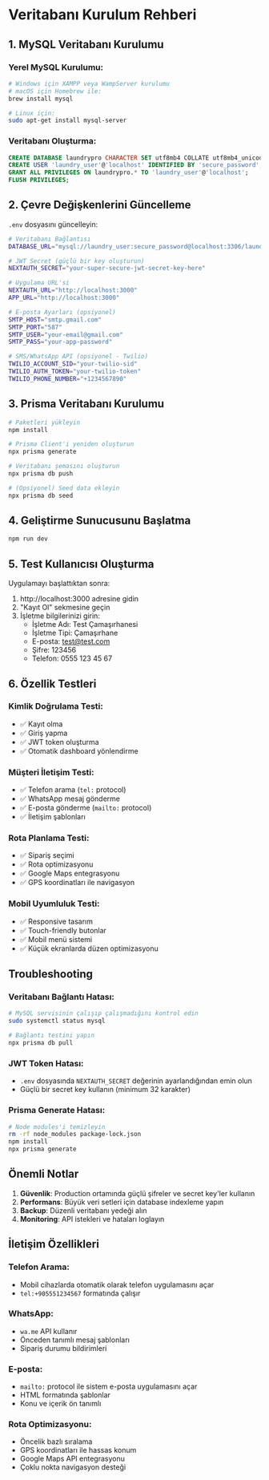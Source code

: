 # Veritabanı Kurulum Rehberi

## 1. MySQL Veritabanı Kurulumu

### Yerel MySQL Kurulumu:

```bash
# Windows için XAMPP veya WampServer kurulumu
# macOS için Homebrew ile:
brew install mysql

# Linux için:
sudo apt-get install mysql-server
```

### Veritabanı Oluşturma:

```sql
CREATE DATABASE laundrypro CHARACTER SET utf8mb4 COLLATE utf8mb4_unicode_ci;
CREATE USER 'laundry_user'@'localhost' IDENTIFIED BY 'secure_password';
GRANT ALL PRIVILEGES ON laundrypro.* TO 'laundry_user'@'localhost';
FLUSH PRIVILEGES;
```

## 2. Çevre Değişkenlerini Güncelleme

`.env` dosyasını güncelleyin:

```bash
# Veritabanı Bağlantısı
DATABASE_URL="mysql://laundry_user:secure_password@localhost:3306/laundrypro"

# JWT Secret (güçlü bir key oluşturun)
NEXTAUTH_SECRET="your-super-secure-jwt-secret-key-here"

# Uygulama URL'si
NEXTAUTH_URL="http://localhost:3000"
APP_URL="http://localhost:3000"

# E-posta Ayarları (opsiyonel)
SMTP_HOST="smtp.gmail.com"
SMTP_PORT="587"
SMTP_USER="your-email@gmail.com"
SMTP_PASS="your-app-password"

# SMS/WhatsApp API (opsiyonel - Twilio)
TWILIO_ACCOUNT_SID="your-twilio-sid"
TWILIO_AUTH_TOKEN="your-twilio-token"
TWILIO_PHONE_NUMBER="+1234567890"
```

## 3. Prisma Veritabanı Kurulumu

```bash
# Paketleri yükleyin
npm install

# Prisma Client'i yeniden oluşturun
npx prisma generate

# Veritabanı şemasını oluşturun
npx prisma db push

# (Opsiyonel) Seed data ekleyin
npx prisma db seed
```

## 4. Geliştirme Sunucusunu Başlatma

```bash
npm run dev
```

## 5. Test Kullanıcısı Oluşturma

Uygulamayı başlattıktan sonra:

1. http://localhost:3000 adresine gidin
2. "Kayıt Ol" sekmesine geçin
3. İşletme bilgilerinizi girin:
   - İşletme Adı: Test Çamaşırhanesi
   - İşletme Tipi: Çamaşırhane
   - E-posta: test@test.com
   - Şifre: 123456
   - Telefon: 0555 123 45 67

## 6. Özellik Testleri

### Kimlik Doğrulama Testi:

- ✅ Kayıt olma
- ✅ Giriş yapma
- ✅ JWT token oluşturma
- ✅ Otomatik dashboard yönlendirme

### Müşteri İletişim Testi:

- ✅ Telefon arama (`tel:` protocol)
- ✅ WhatsApp mesaj gönderme
- ✅ E-posta gönderme (`mailto:` protocol)
- ✅ İletişim şablonları

### Rota Planlama Testi:

- ✅ Sipariş seçimi
- ✅ Rota optimizasyonu
- ✅ Google Maps entegrasyonu
- ✅ GPS koordinatları ile navigasyon

### Mobil Uyumluluk Testi:

- ✅ Responsive tasarım
- ✅ Touch-friendly butonlar
- ✅ Mobil menü sistemi
- ✅ Küçük ekranlarda düzen optimizasyonu

## Troubleshooting

### Veritabanı Bağlantı Hatası:

```bash
# MySQL servisinin çalışıp çalışmadığını kontrol edin
sudo systemctl status mysql

# Bağlantı testini yapın
npx prisma db pull
```

### JWT Token Hatası:

- `.env` dosyasında `NEXTAUTH_SECRET` değerinin ayarlandığından emin olun
- Güçlü bir secret key kullanın (minimum 32 karakter)

### Prisma Generate Hatası:

```bash
# Node modules'i temizleyin
rm -rf node_modules package-lock.json
npm install
npx prisma generate
```

## Önemli Notlar

1. **Güvenlik**: Production ortamında güçlü şifreler ve secret key'ler kullanın
2. **Performans**: Büyük veri setleri için database indexleme yapın
3. **Backup**: Düzenli veritabanı yedeği alın
4. **Monitoring**: API istekleri ve hataları loglayın

## İletişim Özellikleri

### Telefon Arama:

- Mobil cihazlarda otomatik olarak telefon uygulamasını açar
- `tel:+905551234567` formatında çalışır

### WhatsApp:

- `wa.me` API kullanır
- Önceden tanımlı mesaj şablonları
- Sipariş durumu bildirimleri

### E-posta:

- `mailto:` protocol ile sistem e-posta uygulamasını açar
- HTML formatında şablonlar
- Konu ve içerik ön tanımlı

### Rota Optimizasyonu:

- Öncelik bazlı sıralama
- GPS koordinatları ile hassas konum
- Google Maps API entegrasyonu
- Çoklu nokta navigasyon desteği
